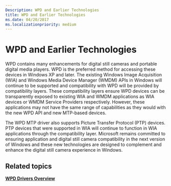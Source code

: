```yaml
---
Description: WPD and Earlier Technologies
title: WPD and Earlier Technologies
ms.date: 04/20/2017
ms.localizationpriority: medium
---
```


# WPD and Earlier Technologies


WPD contains many enhancements for digital still cameras and portable digital media players. WPD is the preferred method for accessing these devices in Windows XP and later. The existing Windows Image Acquisition (WIA) and Windows Media Device Manager (WMDM) APIs in Windows will continue to be supported and compatibility with WPD will be provided by compatibility layers. These compatibility layers ensure WPD devices can be transparently exposed to existing WIA and WMDM applications as WIA devices or WMDM Service Providers respectively. However, these applications may not have the same range of capabilities as they would with the new WPD API and new MTP-based devices.

The WPD MTP driver also supports Picture Transfer Protocol (PTP) devices. PTP devices that were supported in WIA will continue to function in WIA applications through the compatibility layer. Microsoft remains committed to ensuring application and digital still camera compatibility in the next version of Windows and these new technologies are designed to complement and enhance the digital still camera experience in Windows.

## <span id="related_topics"></span>Related topics


[**WPD Drivers Overview**](wpd-drivers-overview.md)

 

 





